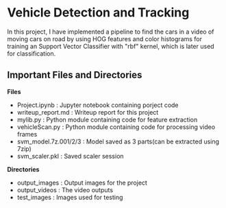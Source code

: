 # Vehicle Detection and Tracking

In this project, I have implemented a pipeline to find the cars in a video of moving cars on road by using HOG features and color histograms for training an Support Vector Classifier with "rbf" kernel, which is later used for classification.

## Important Files and Directories

__Files__

* Project.ipynb     : Jupyter notebook containing porject code
* writeup_report.md : Writeup report for this project
* mylib.py          : Python module containing code for feature extraction
* vehicleScan.py    : Python module containing code for processing video frames
* svm_model.7z.001/2/3 : Model saved as 3 parts(can be extracted using 7zip)
* svm_scaler.pkl    : Saved scaler session

__Directories__

* output_images : Output images for the project
* output_videos : The video outputs
* test_images   : Images used for testing
